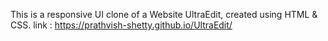 This is a responsive UI clone of a Website UltraEdit, created using HTML & CSS. 
link : https://prathvish-shetty.github.io/UltraEdit/
